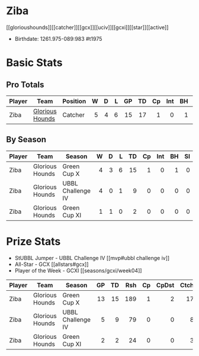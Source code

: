 # Ziba

[[glorioushounds]][[catcher]][[gcx]][[uciv]][[gcxi]][[star]][[active]]

* Birthdate: 1261.975-089:983 #t1975

# Basic Stats

## Pro Totals

| Player           | Team        | Position      | W | D | L | GP | TD | Cp | Int | BH | SI | Ki | MVP | SPP |
|------------------|-------------|---------------|--:|--:|--:|---:|---:|---:|----:|---:|---:|---:|----:|----:|
| Ziba   | [Glorious Hounds](../teams/glorioushounds) | Catcher  |    5 |    4 |    6 |   15 |   17 |    1 |    0 |    1 |    0 |    0 |    3 |   69 |


## By Season

| Player | Team         | Season          | W | D | L | TD | Cp | Int | BH | SI | Ki | MVP | SPP |
|--------|--------------|-----------------|--:|--:|--:|---:|---:|----:|---:|---:|---:|----:|----:|
| Ziba   | Glorious Hounds | Green Cup X       |    4 |    3 |    6 |   15 |    1 |    0 |    1 |    0 |    0 |    3 |   63 |
| Ziba   | Glorious Hounds | UBBL Challenge IV |    4 |    0 |    1 |    9 |    0 |    0 |    0 |    0 |    0 |    1 |   32 |
| Ziba   | Glorious Hounds | Green Cup XI      |    1 |    1 |    0 |    2 |    0 |    0 |    0 |    0 |    0 |    0 |    6 |


# Prize Stats

* StUBBL Jumper - UBBL Challenge IV [[mvp#ubbl challenge iv]]
* All-Star - GCX [[allstars#gcx]]
* Player of the Week - GCXI [[seasons/gcxi/week04]]

| Player | Team         | Season          | GP | TD | Rsh | Cp | CpDst | Ctch | Int | Cas | Blk | Sck | MVP | SPP |
|--------|--------------|-----------------|---:|---:|----:|---:|------:|-----:|----:|----:|----:|----:|----:|----:|
| Ziba   | Glorious Hounds | Green Cup X       | 13 |   15 |  189 |    1 |     2 |   17 |    0 |    1 |    8 |    0 |    3 |   63 |
| Ziba   | Glorious Hounds | UBBL Challenge IV |  5 |    9 |   79 |    0 |     0 |    8 |    0 |    0 |    1 |    0 |    1 |   **32** |
| Ziba   | Glorious Hounds | Green Cup XI      |  2 |    2 |   24 |    0 |     0 |    3 |    0 |    0 |    0 |    0 |    0 |    6 |

